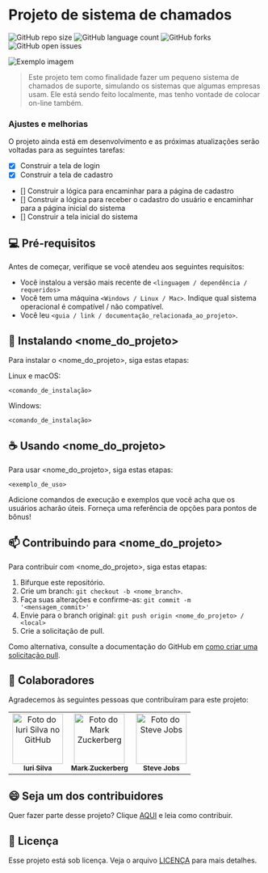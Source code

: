 # Projeto de sistema de chamados

![GitHub repo size](https://img.shields.io/github/repo-size/patrickbosco07/Project-FSO-2024-2?style=for-the-badge)
![GitHub language count](https://img.shields.io/github/languages/count/patrickbosco07/Project-FSO-2024-2?style=for-the-badge)
![GitHub forks](https://img.shields.io/github/forks/patrickbosco07/Project-FSO-2024-2?style=for-the-badge)
![GitHub open issues](https://img.shields.io/github/issues/patrickbosco07/Project-FSO-2024-2?style=for-the-badge)

<img src="https://img.freepik.com/free-photo/website-hosting-concept-with-circuits_23-2149406782.jpg?t=st=1729694961~exp=1729698561~hmac=79adab5ba95fd441227f64abde059662096312e22bc48037b2e4b5290b20d4d9&w=1380" alt="Exemplo imagem">

> Este projeto tem como finalidade fazer um pequeno sistema de chamados de suporte, simulando os sistemas que algumas empresas usam. Ele está sendo feito localmente, mas tenho vontade de colocar on-line também.

### Ajustes e melhorias

O projeto ainda está em desenvolvimento e as próximas atualizações serão voltadas para as seguintes tarefas:

- [x] Construir a tela de login
- [x] Construir a tela de cadastro
- [] Construir a lógica para encaminhar para a página de cadastro
- [] Construir a lógica para receber o cadastro do usuário e encaminhar para a página inicial do sistema
- [] Construir a tela inicial do sistema

## 💻 Pré-requisitos

Antes de começar, verifique se você atendeu aos seguintes requisitos:

- Você instalou a versão mais recente de `<linguagem / dependência / requeridos>`
- Você tem uma máquina `<Windows / Linux / Mac>`. Indique qual sistema operacional é compatível / não compatível.
- Você leu `<guia / link / documentação_relacionada_ao_projeto>`.

## 🚀 Instalando <nome_do_projeto>

Para instalar o <nome_do_projeto>, siga estas etapas:

Linux e macOS:

```
<comando_de_instalação>
```

Windows:

```
<comando_de_instalação>
```

## ☕ Usando <nome_do_projeto>

Para usar <nome_do_projeto>, siga estas etapas:

```
<exemplo_de_uso>
```

Adicione comandos de execução e exemplos que você acha que os usuários acharão úteis. Forneça uma referência de opções para pontos de bônus!

## 📫 Contribuindo para <nome_do_projeto>

Para contribuir com <nome_do_projeto>, siga estas etapas:

1. Bifurque este repositório.
2. Crie um branch: `git checkout -b <nome_branch>`.
3. Faça suas alterações e confirme-as: `git commit -m '<mensagem_commit>'`
4. Envie para o branch original: `git push origin <nome_do_projeto> / <local>`
5. Crie a solicitação de pull.

Como alternativa, consulte a documentação do GitHub em [como criar uma solicitação pull](https://help.github.com/en/github/collaborating-with-issues-and-pull-requests/creating-a-pull-request).

## 🤝 Colaboradores

Agradecemos às seguintes pessoas que contribuíram para este projeto:

<table>
  <tr>
    <td align="center">
      <a href="#" title="defina o título do link">
        <img src="https://avatars3.githubusercontent.com/u/31936044" width="100px;" alt="Foto do Iuri Silva no GitHub"/><br>
        <sub>
          <b>Iuri Silva</b>
        </sub>
      </a>
    </td>
    <td align="center">
      <a href="#" title="defina o título do link">
        <img src="https://s2.glbimg.com/FUcw2usZfSTL6yCCGj3L3v3SpJ8=/smart/e.glbimg.com/og/ed/f/original/2019/04/25/zuckerberg_podcast.jpg" width="100px;" alt="Foto do Mark Zuckerberg"/><br>
        <sub>
          <b>Mark Zuckerberg</b>
        </sub>
      </a>
    </td>
    <td align="center">
      <a href="#" title="defina o título do link">
        <img src="https://miro.medium.com/max/360/0*1SkS3mSorArvY9kS.jpg" width="100px;" alt="Foto do Steve Jobs"/><br>
        <sub>
          <b>Steve Jobs</b>
        </sub>
      </a>
    </td>
  </tr>
</table>

## 😄 Seja um dos contribuidores

Quer fazer parte desse projeto? Clique [AQUI](CONTRIBUTING.md) e leia como contribuir.

## 📝 Licença

Esse projeto está sob licença. Veja o arquivo [LICENÇA](LICENSE.md) para mais detalhes.

